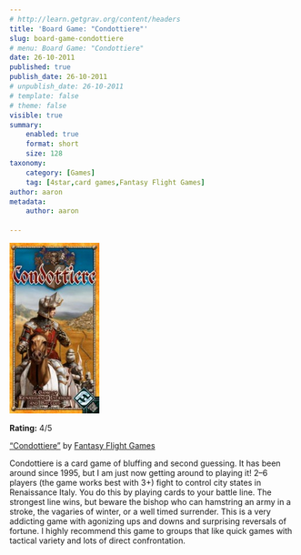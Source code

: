```yaml
---
# http://learn.getgrav.org/content/headers
title: 'Board Game: "Condottiere"'
slug: board-game-condottiere
# menu: Board Game: "Condottiere"
date: 26-10-2011
published: true
publish_date: 26-10-2011
# unpublish_date: 26-10-2011
# template: false
# theme: false
visible: true
summary:
    enabled: true
    format: short
    size: 128
taxonomy:
    category: [Games]
    tag: [4star,card games,Fantasy Flight Games]
author: aaron
metadata:
    author: aaron

---
```


[![](condottiere-158x300.jpg "Condottiere")](condottiere.jpg) 

**Rating:** 4/5

[“Condottiere”](http://boardgamegeek.com/boardgame/112/condottiere "BoardGameGeek.com") by [Fantasy Flight Games](http://boardgamegeek.com/boardgamefamily/3400/fantasy-flight-silver-line-games "Rio Grande Games")

Condottiere is a card game of bluffing and second guessing. It has been around since 1995, but I am just now getting around to playing it! 2–6 players (the game works best with 3+) fight to control city states in Renaissance Italy. You do this by playing cards to your battle line. The strongest line wins, but beware the bishop who can hamstring an army in a stroke, the vagaries of winter, or a well timed surrender. This is a very addicting game with agonizing ups and downs and surprising reversals of fortune. I highly recommend this game to groups that like quick games with tactical variety and lots of direct confrontation.

